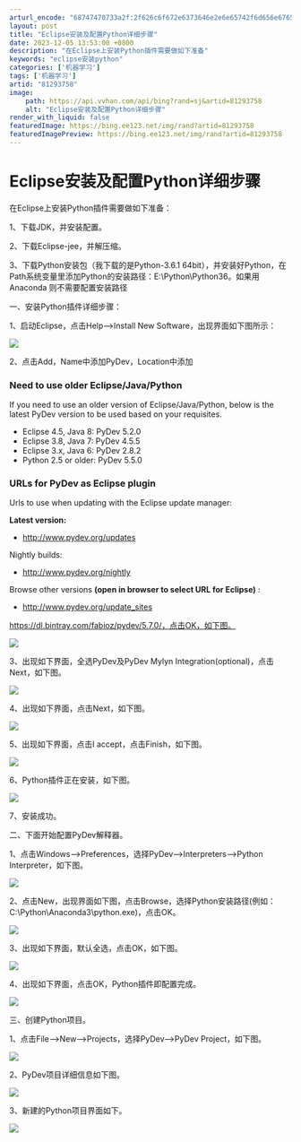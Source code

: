 ```yaml
---
arturl_encode: "68747470733a2f:2f626c6f672e6373646e2e6e65742f6d656e67656e71696e67:2f61727469636c652f64657461696c732f3831323933373538"
layout: post
title: "Eclipse安装及配置Python详细步骤"
date: 2023-12-05 13:53:00 +0800
description: "在Eclipse上安装Python插件需要做如下准备"
keywords: "eclipse安装python"
categories: ['机器学习']
tags: ['机器学习']
artid: "81293758"
image:
    path: https://api.vvhan.com/api/bing?rand=sj&artid=81293758
    alt: "Eclipse安装及配置Python详细步骤"
render_with_liquid: false
featuredImage: https://bing.ee123.net/img/rand?artid=81293758
featuredImagePreview: https://bing.ee123.net/img/rand?artid=81293758
---
```


# Eclipse安装及配置Python详细步骤

在Eclipse上安装Python插件需要做如下准备：

1、下载JDK，并安装配置。

2、下载Eclipse-jee，并解压缩。

3、下载Python安装包（我下载的是Python-3.6.1 64bit），并安装好Python，在Path系统变量里添加Python的安装路径：E:\Python\Python36。如果用Anaconda 则不需要配置安装路径

一、安装Python插件详细步骤：

1、启动Eclipse，点击Help-->Install New Software，出现界面如下图所示：

![](https://i-blog.csdnimg.cn/blog_migrate/7e3b74acf6a2ed88028557f88ef6f1df.png)

2、点击Add，Name中添加PyDev，Location中添加

### Need to use older Eclipse/Java/Python

If you need to use an older version of Eclipse/Java/Python, below is the latest PyDev version to be used based on your requisites.

* Eclipse 4.5, Java 8: PyDev 5.2.0
* Eclipse 3.8, Java 7: PyDev 4.5.5
* Eclipse 3.x, Java 6: PyDev 2.8.2
* Python 2.5 or older: PyDev 5.5.0

### URLs for PyDev as Eclipse plugin

Urls to use when updating with the Eclipse update manager:

**Latest version:**

* <http://www.pydev.org/updates>

Nightly builds:

* <http://www.pydev.org/nightly>

Browse other versions
**(open in browser to select URL for Eclipse)**
:

* <http://www.pydev.org/update_sites>

https://dl.bintray.com/fabioz/pydev/5.7.0/，点击OK，如下图。

![](https://i-blog.csdnimg.cn/blog_migrate/eeae04b49dd8ebed0f54908ba343219d.png)

3、出现如下界面，全选PyDev及PyDev Mylyn Integration(optional)，点击Next，如下图。

![](https://i-blog.csdnimg.cn/blog_migrate/442ca34d8446f26a362e0dc6faf94cff.png)

4、出现如下界面，点击Next，如下图。

![](https://i-blog.csdnimg.cn/blog_migrate/e87dfb1ffc79837b402eed79590aa844.png)

5、出现如下界面，点击I accept，点击Finish，如下图。

![](https://i-blog.csdnimg.cn/blog_migrate/75849fd319ec22c41211c4fc9abd23f9.png)

6、Python插件正在安装，如下图。

![](https://i-blog.csdnimg.cn/blog_migrate/4630a123b3c3470ba3b2b3982fec37fb.png)

7、安装成功。

二、下面开始配置PyDev解释器。

1、点击Windows-->Preferences，选择PyDev-->Interpreters-->Python Interpreter，如下图。

![](https://i-blog.csdnimg.cn/blog_migrate/3316ef113665f3031c9e893a1d363128.png)

2、点击New，出现界面如下图，点击Browse，选择Python安装路径(例如：C:\Python\Anaconda3\python.exe)，点击OK。

![](https://i-blog.csdnimg.cn/blog_migrate/a3ed7ec1ca28bcf5b08d7aeb6a189672.png)

3、出现如下界面，默认全选，点击OK，如下图。

![](https://i-blog.csdnimg.cn/blog_migrate/4a723816c7d399620e3ff7fb0acf835e.png)

4、出现如下界面，点击OK，Python插件即配置完成。

![](https://i-blog.csdnimg.cn/blog_migrate/812e5bc3e6154c5f578937dd6ea5eda3.png)

三、创建Python项目。

1、点击File-->New-->Projects，选择PyDev-->PyDev Project，如下图。

![](https://i-blog.csdnimg.cn/blog_migrate/668c2deea2e11708b4b69633feccc58e.png)

2、PyDev项目详细信息如下图。

![](https://i-blog.csdnimg.cn/blog_migrate/969edee7292407e74653c6d928c4c4fa.png)

3、新建的Python项目界面如下。

![](https://i-blog.csdnimg.cn/blog_migrate/1b7c0585764daead011af3a3d1dafa66.png)
